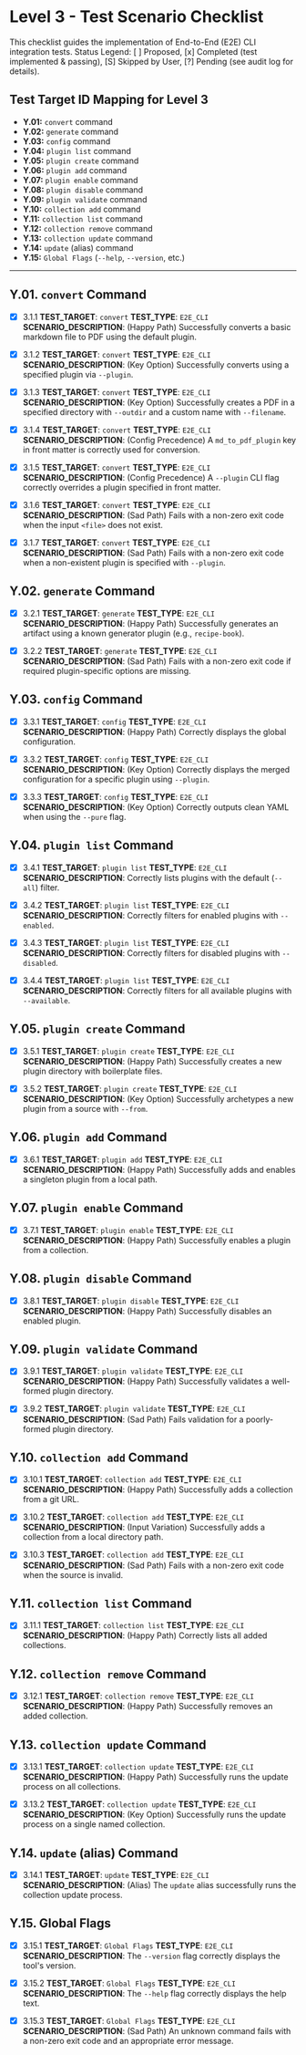 # Level 3 - Test Scenario Checklist

This checklist guides the implementation of End-to-End (E2E) CLI integration tests. Status Legend:
[ ] Proposed,
[x] Completed (test implemented \& passing),
[S] Skipped by User,
[?] Pending (see audit log for details).

## Test Target ID Mapping for Level 3

* **Y.01:** `convert` command
* **Y.02:** `generate` command
* **Y.03:** `config` command
* **Y.04:** `plugin list` command
* **Y.05:** `plugin create` command
* **Y.06:** `plugin add` command
* **Y.07:** `plugin enable` command
* **Y.08:** `plugin disable` command
* **Y.09:** `plugin validate` command
* **Y.10:** `collection add` command
* **Y.11:** `collection list` command
* **Y.12:** `collection remove` command
* **Y.13:** `collection update` command
* **Y.14:** `update` (alias) command
* **Y.15:** `Global Flags` (`--help`, `--version`, etc.)

---

## Y.01. `convert` Command

* [x] 3.1.1 **TEST_TARGET**: `convert`
**TEST_TYPE**: `E2E_CLI`
**SCENARIO_DESCRIPTION**: (Happy Path) Successfully converts a basic markdown file to PDF using the default plugin.

* [x] 3.1.2 **TEST_TARGET**: `convert`
**TEST_TYPE**: `E2E_CLI`
**SCENARIO_DESCRIPTION**: (Key Option) Successfully converts using a specified plugin via `--plugin`.

* [x] 3.1.3 **TEST_TARGET**: `convert`
**TEST_TYPE**: `E2E_CLI`
**SCENARIO_DESCRIPTION**: (Key Option) Successfully creates a PDF in a specified directory with `--outdir` and a custom name with `--filename`.

* [x] 3.1.4 **TEST_TARGET**: `convert`
**TEST_TYPE**: `E2E_CLI`
**SCENARIO_DESCRIPTION**: (Config Precedence) A `md_to_pdf_plugin` key in front matter is correctly used for conversion.

* [x] 3.1.5 **TEST_TARGET**: `convert`
**TEST_TYPE**: `E2E_CLI`
**SCENARIO_DESCRIPTION**: (Config Precedence) A `--plugin` CLI flag correctly overrides a plugin specified in front matter.

* [x] 3.1.6 **TEST_TARGET**: `convert`
**TEST_TYPE**: `E2E_CLI`
**SCENARIO_DESCRIPTION**: (Sad Path) Fails with a non-zero exit code when the input `<file>` does not exist.

* [x] 3.1.7 **TEST_TARGET**: `convert`
**TEST_TYPE**: `E2E_CLI`
**SCENARIO_DESCRIPTION**: (Sad Path) Fails with a non-zero exit code when a non-existent plugin is specified with `--plugin`.


## Y.02. `generate` Command

* [x] 3.2.1 **TEST_TARGET**: `generate`
**TEST_TYPE**: `E2E_CLI`
**SCENARIO_DESCRIPTION**: (Happy Path) Successfully generates an artifact using a known generator plugin (e.g., `recipe-book`).

* [x] 3.2.2 **TEST_TARGET**: `generate`
**TEST_TYPE**: `E2E_CLI`
**SCENARIO_DESCRIPTION**: (Sad Path) Fails with a non-zero exit code if required plugin-specific options are missing.


## Y.03. `config` Command

* [x] 3.3.1 **TEST_TARGET**: `config`
**TEST_TYPE**: `E2E_CLI`
**SCENARIO_DESCRIPTION**: (Happy Path) Correctly displays the global configuration.

* [x] 3.3.2 **TEST_TARGET**: `config`
**TEST_TYPE**: `E2E_CLI`
**SCENARIO_DESCRIPTION**: (Key Option) Correctly displays the merged configuration for a specific plugin using `--plugin`.

* [x] 3.3.3 **TEST_TARGET**: `config`
**TEST_TYPE**: `E2E_CLI`
**SCENARIO_DESCRIPTION**: (Key Option) Correctly outputs clean YAML when using the `--pure` flag.


## Y.04. `plugin list` Command

* [x] 3.4.1 **TEST_TARGET**: `plugin list`
**TEST_TYPE**: `E2E_CLI`
**SCENARIO_DESCRIPTION**: Correctly lists plugins with the default (`--all`) filter.

* [x] 3.4.2 **TEST_TARGET**: `plugin list`
**TEST_TYPE**: `E2E_CLI`
**SCENARIO_DESCRIPTION**: Correctly filters for enabled plugins with `--enabled`.

* [x] 3.4.3 **TEST_TARGET**: `plugin list`
**TEST_TYPE**: `E2E_CLI`
**SCENARIO_DESCRIPTION**: Correctly filters for disabled plugins with `--disabled`.

* [x] 3.4.4 **TEST_TARGET**: `plugin list`
**TEST_TYPE**: `E2E_CLI`
**SCENARIO_DESCRIPTION**: Correctly filters for all available plugins with `--available`.


## Y.05. `plugin create` Command

* [x] 3.5.1 **TEST_TARGET**: `plugin create`
**TEST_TYPE**: `E2E_CLI`
**SCENARIO_DESCRIPTION**: (Happy Path) Successfully creates a new plugin directory with boilerplate files.

* [x] 3.5.2 **TEST_TARGET**: `plugin create`
**TEST_TYPE**: `E2E_CLI`
**SCENARIO_DESCRIPTION**: (Key Option) Successfully archetypes a new plugin from a source with `--from`.


## Y.06. `plugin add` Command

* [x] 3.6.1 **TEST_TARGET**: `plugin add`
**TEST_TYPE**: `E2E_CLI`
**SCENARIO_DESCRIPTION**: (Happy Path) Successfully adds and enables a singleton plugin from a local path.


## Y.07. `plugin enable` Command

* [x] 3.7.1 **TEST_TARGET**: `plugin enable`
**TEST_TYPE**: `E2E_CLI`
**SCENARIO_DESCRIPTION**: (Happy Path) Successfully enables a plugin from a collection.


## Y.08. `plugin disable` Command

* [x] 3.8.1 **TEST_TARGET**: `plugin disable`
**TEST_TYPE**: `E2E_CLI`
**SCENARIO_DESCRIPTION**: (Happy Path) Successfully disables an enabled plugin.


## Y.09. `plugin validate` Command

* [x] 3.9.1 **TEST_TARGET**: `plugin validate`
**TEST_TYPE**: `E2E_CLI`
**SCENARIO_DESCRIPTION**: (Happy Path) Successfully validates a well-formed plugin directory.

* [x] 3.9.2 **TEST_TARGET**: `plugin validate`
**TEST_TYPE**: `E2E_CLI`
**SCENARIO_DESCRIPTION**: (Sad Path) Fails validation for a poorly-formed plugin directory.


## Y.10. `collection add` Command

* [x] 3.10.1 **TEST_TARGET**: `collection add`
**TEST_TYPE**: `E2E_CLI`
**SCENARIO_DESCRIPTION**: (Happy Path) Successfully adds a collection from a git URL.

* [x] 3.10.2 **TEST_TARGET**: `collection add`
**TEST_TYPE**: `E2E_CLI`
**SCENARIO_DESCRIPTION**: (Input Variation) Successfully adds a collection from a local directory path.

* [x] 3.10.3 **TEST_TARGET**: `collection add`
**TEST_TYPE**: `E2E_CLI`
**SCENARIO_DESCRIPTION**: (Sad Path) Fails with a non-zero exit code when the source is invalid.


## Y.11. `collection list` Command

* [x] 3.11.1 **TEST_TARGET**: `collection list`
**TEST_TYPE**: `E2E_CLI`
**SCENARIO_DESCRIPTION**: (Happy Path) Correctly lists all added collections.


## Y.12. `collection remove` Command

* [x] 3.12.1 **TEST_TARGET**: `collection remove`
**TEST_TYPE**: `E2E_CLI`
**SCENARIO_DESCRIPTION**: (Happy Path) Successfully removes an added collection.


## Y.13. `collection update` Command

* [x] 3.13.1 **TEST_TARGET**: `collection update`
**TEST_TYPE**: `E2E_CLI`
**SCENARIO_DESCRIPTION**: (Happy Path) Successfully runs the update process on all collections.

* [x] 3.13.2 **TEST_TARGET**: `collection update`
**TEST_TYPE**: `E2E_CLI`
**SCENARIO_DESCRIPTION**: (Key Option) Successfully runs the update process on a single named collection.


## Y.14. `update` (alias) Command

* [x] 3.14.1 **TEST_TARGET**: `update`
**TEST_TYPE**: `E2E_CLI`
**SCENARIO_DESCRIPTION**: (Alias) The `update` alias successfully runs the collection update process.


## Y.15. Global Flags

* [x] 3.15.1 **TEST_TARGET**: `Global Flags`
**TEST_TYPE**: `E2E_CLI`
**SCENARIO_DESCRIPTION**: The `--version` flag correctly displays the tool's version.

* [x] 3.15.2 **TEST_TARGET**: `Global Flags`
**TEST_TYPE**: `E2E_CLI`
**SCENARIO_DESCRIPTION**: The `--help` flag correctly displays the help text.

* [x] 3.15.3 **TEST_TARGET**: `Global Flags`
**TEST_TYPE**: `E2E_CLI`
**SCENARIO_DESCRIPTION**: (Sad Path) An unknown command fails with a non-zero exit code and an appropriate error message.
